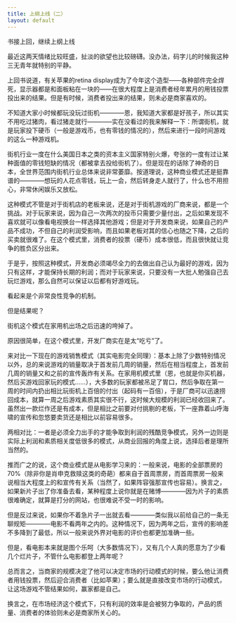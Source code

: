 ```yaml
---
title: 上纲上线（二）
layout: default
---
```


书接上回，继续上纲上线

最近这两天情绪比较旺盛，扯淡的欲望也比较磅礴。没办法，码字儿的时候我这种三无青年就特别的平静。

上回书说道，有关苹果的retina display成为了今年这个造型——各种部件完全焊死，显示器都是和面板粘在一块的——在很大程度上是消费者经年累月的用钱投票投出来的结果。但是有时候，消费者投出来的结果，则未必是商家喜欢的。

不知道大家小时候都玩没玩过街机————恩，我知道大家都是好孩子，所以其实不用吃过猪肉，看过猪走就行————实在没看过的我来解释一下：所谓街机，就是玩家投下硬币（一般是游戏币，也有零钱的情况的），然后来进行一段时间游戏的这么一种游戏机。

街机行业一度在什么美国日本之类的资本主义国家特别火爆，夸张的一度有过让某种面值的零钱短缺的情况（都被拿去投给街机了）。但是现在的话除了神奇的日本，全世界范围内街机行业总体来说非常萎靡。按道理说，这种商业模式还是挺靠谱的————想玩的人花点零钱，玩上一会，然后转身走人就行了，什么也不用担心，非常休闲娱乐又放松。

这种模式不管是对于街机店的老板来说，还是对于街机游戏的厂商来说，都是一个挑战。对于玩家来说，因为自己一次两次的投币只需要少量付出，之后如果发现不喜欢就可以像看电视换台一样选择其他游戏；但是对于开发商来说，如果自己的产品不成功，不但自己的利润受影响，而且如果老板对其的信心也随之下降，之后的买卖就很难了。在这个模式里，消费者的投票（硬币）成本很低，而且很快就让竞争的胜负区分出来。

于是乎，按照这种模式，开发商必须竭尽全力的去做出自己认为最好的游戏，因为只有这样，才能保持长期的利润；而对于玩家来说，只要没有一大批人勉强自己去玩烂游戏，那么自然可以保证以后都有好游戏玩。

看起来是个非常良性竞争的机制。

但是结果呢？

街机这个模式在家用机出场之后迅速的垮掉了。

原因很简单，在这个模式里，开发厂商实在是太“吃亏”了。

来对比一下现在的游戏销售模式（其实电影完全同理）：基本上除了少数特别情况以外，总的来说游戏的销量取决于首发前几周的销量，然后在相当程度上，首发前几周的销量又和之前的宣传轰炸有关系。在家用机模式里（恩，也就是你买机器，然后买游戏回家玩的模式……），大多数的玩家都被吊足了胃口，然后争取在第一周的时间内扔出相比玩街机上百倍的付出（起码有一百倍），于是厂商可以迅速捞回成本，就算一周之后游戏素质其实很不行，这时候大规模的利润已经收回来了。虽然出一款烂作还是有成本，但是相比之前要对付挑剔的老板，下一座靠着山呼海啸的宣传和忽悠要卖货还是相比以前容易很多。

两相对比：一者是必须全力出手的才能争取到利润的残酷竞争模式，另外一边则是实际上利润和素质相关度低很多的模式，从商业回报的角度上说，选择后者是理所当然的。

推而广之的说，这个商业模式是从电影学习来的：一般来说，电影的全部票房的70%（除非你是肖申克救赎这类的奇葩）都来自于首周票房，而首周票房一般来说相当大程度上的和宣传有关系（当然了，如果阵容强那宣传也容易）。换言之，如果新片子出了你准备去看，某种程度上说你就是在赌博————因为片子的素质很难确定，就算是打分的网站，也很难说不受一时的影响。

但是反过来说，如果你不着急片子一出就去看————类似我以前给自己的一条无聊规矩————电影不看两年之内的。这种情况下，因为两年之后，宣传的影响差不多降到了最低，所以一般来说外界对电影的评价也都更加准确一些。

但是，看电影本来就是图个乐呵（大多数情况下），又有几个人真的愿意为了少看几个烂片子，不管什么电影都登上两年呢？

总而言之，当商家的规模决定了他可以决定市场的行动模式的时候，要么他让消费者用钱投票，然后迎合消费者（比如苹果）；要么就是直接改变市场的行动模式，让这场游戏不管结果如何，赢家都是自己。

换言之，在市场经济这个模式下，只有利润的效率是会被努力争取的，产品的质量、消费者的体验则未必是商家所关心的。